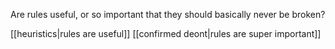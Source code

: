 Are rules useful, or so important that they should basically never be broken?

[[heuristics|rules are useful]]
[[confirmed deont|rules are super important]]
